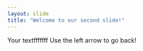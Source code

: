 ```yaml
---
layout: slide
title: "Welcome to our second slide!"
---
```

Your textfffffff
Use the left arrow to go back!
